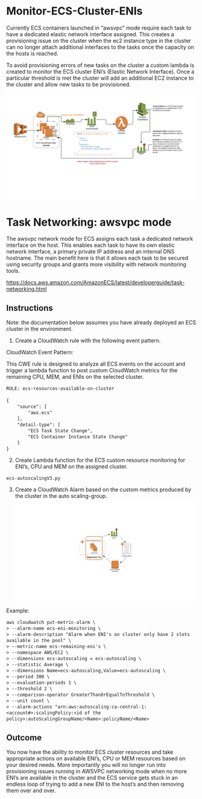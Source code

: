 # Monitor-ECS-Cluster-ENIs

Currently ECS containers launched in “awsvpc” mode require each task to have a dedicated elastic network interface assigned. This creates a provisioning issue on the cluster when the ec2 instance type in the cluster can no longer attach additional interfaces to the tasks once the capacity on the hosts is reached.

To avoid provisioning errors of new tasks on the cluster a custom lambda is created to monitor the ECS cluster ENI’s (Elastic Network Interface). Once a particular threshold is met the cluster will add an additional EC2 instance to the cluster and allow new tasks to be provisioned.

 ![ECS Autoscaling ENI Solution](./monitor-ecs-cluster-enis.png)
# Task Networking: awsvpc mode

The awsvpc network mode for ECS assigns each task a dedicated network interface on the host. This enables each task to have its own elastic network interface, a primary private IP address and an internal DNS hostname. The main benefit here is that it allows each task to be secured using security groups and grants more visibility with network monitoring tools.

https://docs.aws.amazon.com/AmazonECS/latest/developerguide/task-networking.html 

Instructions
------------
Note: the documentation below assumes you have already deployed an ECS cluster in the environment.

1.	Create a CloudWatch rule with the following event pattern.

CloudWatch Event Pattern: 

This CWE rule is designed to analyze all ECS events on the account and trigger a lambda function to post custom CloudWatch metrics for the remaining CPU, MEM, and ENIs on the selected cluster.

```
RULE: ecs-resources-available-on-cluster

{
    "source": [
        "aws.ecs"
    ],
    "detail-type": [
        "ECS Task State Change",
        "ECS Container Instance State Change"
    ]
}
```
2. Create Lambda function for the ECS custom resource monitoring for ENI’s, CPU and MEM on the assigned cluster.

```
ecs-autoscalingV3.py
```
3.	Create a CloudWatch Alarm based on the custom metrics produced by the cluster in the auto scaling-group.
![Custom CloudWatch Alarm](./ecs-cluster-cw.png)

Example:
```
aws cloudwatch put-metric-alarm \
> --alarm-name ecs-eni-monitoring \
> --alarm-description "Alarm when ENI's on cluster only have 2 slots available in the pool" \
> --metric-name ecs-remaining-eni's \
> --namespace AWS/EC2 \
> --dimensions ecs-autoscaling = ecs-autoscaling \
> --statistic Average \
> --dimensions Name=ecs-autoscaling,Value=ecs-autoscaling \
> --period 300 \
> --evaluation-periods 1 \
> --threshold 2 \
> --comparison-operator GreaterThanOrEqualToThreshold \
> --unit count \
> --alarm-actions "arn:aws:autoscaling:ca-central-1:<account#>:scalingPolicy:<id of the policy>:autoScalingGroupName/<Name>:policyName/<Name> 
```
Outcome
-------
You now have the ability to monitor ECS cluster resources and take appropriate actions on available ENI’s, CPU or MEM resources based on your desired needs. More importantly you will no longer run into provisioning issues running in AWSVPC networking mode when no more ENI’s are available in the cluster and the ECS service gets stuck in an endless loop of trying to add a new ENI to the host’s and then removing them over and over.
